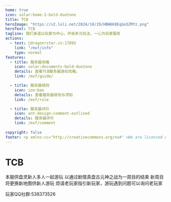 ```yaml
---
home: true
icon: solar:home-2-bold-duotone
title: TCB
heroImage: "https://s2.loli.net/2024/10/29/HBW6K8EqGo5ZMYz.png"
heroText: TCB
tagline: 我们承诺以玩家为中心，开拓多元玩法，一心为玩家服务
actions:
  - text: 🔗dragonrster.cn:17893
    link: "/mxf/info"
    type: normal
features:
  - title: 服务器攻略
    icon: solar:documents-bold-duotone
    details: 查看TCB服务器游玩攻略。
    link: /mxf/guide/

  - title: 服务器规则
    icon: ion:ban
    details: 查看服务器规则与须知
    link: /mxf/rule

  - title: 服务器评价
    icon: ant-design:comment-outlined
    details: 服务器评价
    link: /mxf/comment
  
copyright: false
footer: <p xmlns:cc="http://creativecommons.org/ns#" >We are licensed under <a href="http://creativecommons.org/licenses/by/4.0/?ref=chooser-v1" target="_blank" rel="license noopener noreferrer" style="display:inline-block;">CC BY 4.0<img style="height:22px!important;margin-left:3px;vertical-align:text-bottom;" src="https://mirrors.creativecommons.org/presskit/icons/cc.svg?ref=chooser-v1"><img style="height:22px!important;margin-left:3px;vertical-align:text-bottom;" src="https://mirrors.creativecommons.org/presskit/icons/by.svg?ref=chooser-v1"></a></p><br />网站所涉及的公司名称、商标、产品等均为其各自所有者的资产，仅供识别。涉及游戏内的剧情文本为MayorTW & 紅石口袋所有。<br />"Minecraft"以及"我的世界"为美国微软公司的商标 本站与微软公司没有从属关系。| © 2015 - 2023 3ON EM
---
```




# TCB

本服供盘灵新人多人一起游玩
以通过剧情真盘古元神之战为一周目的结束
新周目将更换新地图供新人游玩
烦请老玩家指引新玩家，游玩遇到问题可以询问老玩家

玩家QQ社群:538373526
